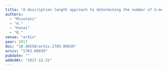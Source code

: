 ```yaml
---
title: "A description length approach to determining the number of k-means clusters"
authors:
  - "Mizutani"
  - "H."
  - "Kanai"
  - "R."
venue: "arXiv"
year: 2017
doi: "10.48550/arXiv.1703.00039"
arxiv: "1703.00039"
pubdate: ""
addedAt: "2017-12-31"
---
```

